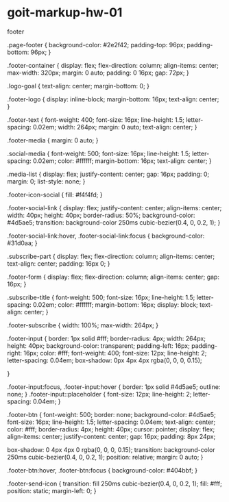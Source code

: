 # goit-markup-hw-01

footer

.page-footer {
background-color: #2e2f42;
padding-top: 96px;
padding-bottom: 96px;
}

.footer-container {
display: flex;
flex-direction: column;
align-items: center;
max-width: 320px;
margin: 0 auto;
padding: 0 16px;
gap: 72px;
}

.logo-goal {
text-align: center;
margin-bottom: 0;
}

.footer-logo {
display: inline-block;
margin-bottom: 16px;
text-align: center;
}

.footer-text {
font-weight: 400;
font-size: 16px;
line-height: 1.5;
letter-spacing: 0.02em;
width: 264px;
margin: 0 auto;
text-align: center;
}

.footer-media {
margin: 0 auto;
}

.social-media {
font-weight: 500;
font-size: 16px;
line-height: 1.5;
letter-spacing: 0.02em;
color: #ffffff;
margin-bottom: 16px;
text-align: center;
}

.media-list {
display: flex;
justify-content: center;
gap: 16px;
padding: 0;
margin: 0;
list-style: none;
}

.footer-icon-social {
fill: #f4f4fd;
}

.footer-social-link {
display: flex;
justify-content: center;
align-items: center;
width: 40px;
height: 40px;
border-radius: 50%;
background-color: #4d5ae5;
transition: background-color 250ms cubic-bezier(0.4, 0, 0.2, 1);
}

.footer-social-link:hover,
.footer-social-link:focus {
background-color: #31d0aa;
}

.subscribe-part {
display: flex;
flex-direction: column;
align-items: center;
text-align: center;
padding: 16px 0;
}

.footer-form {
display: flex;
flex-direction: column;
align-items: center;
gap: 16px;
}

.subscribe-title {
font-weight: 500;
font-size: 16px;
line-height: 1.5;
letter-spacing: 0.02em;
color: #ffffff;
margin-bottom: 16px;
display: block;
text-align: center;
}

.footer-subscribe {
width: 100%;
max-width: 264px;
}

.footer-input {
border: 1px solid #fff;
border-radius: 4px;
width: 264px;
height: 40px;
background-color: transparent;
padding-left: 16px;
padding-right: 16px;
color: #fff;
font-weight: 400;
font-size: 12px;
line-height: 2;
letter-spacing: 0.04em;
box-shadow: 0px 4px 4px rgba(0, 0, 0, 0.15);

}

.footer-input:focus,
.footer-input:hover {
border: 1px solid #4d5ae5;
outline: none;
}
.footer-input::placeholder {
font-size: 12px;
line-height: 2;
letter-spacing: 0.04em;
}

.footer-btn {
font-weight: 500;
border: none;
background-color: #4d5ae5;
font-size: 16px;
line-height: 1.5;
letter-spacing: 0.04em;
text-align: center;
color: #fff;
border-radius: 4px;
height: 40px;
cursor: pointer;
display: flex;
align-items: center;
justify-content: center;
gap: 16px;
padding: 8px 24px;

box-shadow: 0 4px 4px 0 rgba(0, 0, 0, 0.15);
transition: background-color 250ms cubic-bezier(0.4, 0, 0.2, 1);
position: relative;
margin: 0 auto;
}

.footer-btn:hover,
.footer-btn:focus {
background-color: #404bbf;
}

.footer-send-icon {
transition: fill 250ms cubic-bezier(0.4, 0, 0.2, 1);
fill: #fff;
position: static;
margin-left: 0;
}
